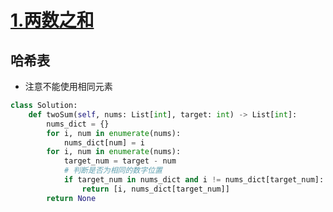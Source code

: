 # [1.两数之和](https://leetcode-cn.com/problems/two-sum/)

## 哈希表

+ 注意不能使用相同元素

``` python
class Solution:
    def twoSum(self, nums: List[int], target: int) -> List[int]:
        nums_dict = {}
        for i, num in enumerate(nums):
            nums_dict[num] = i
        for i, num in enumerate(nums):
            target_num = target - num
            # 判断是否为相同的数字位置
            if target_num in nums_dict and i != nums_dict[target_num]:
                return [i, nums_dict[target_num]]
        return None
```